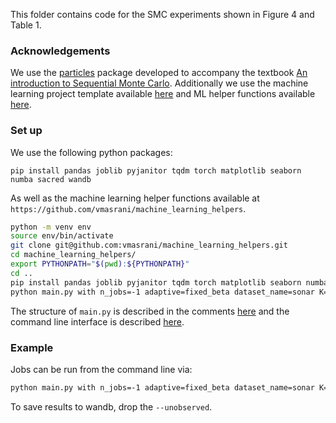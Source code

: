 This folder contains code for the SMC experiments shown in Figure 4 and Table 1.

### Acknowledgements

We use the [particles](https://github.com/nchopin/particles) package developed to accompany the textbook [An introduction to Sequential Monte Carlo](https://www.springer.com/gp/book/9783030478445). Additionally we use the machine learning project template available [here](https://github.com/vmasrani/ml_project_skeleton) and ML helper functions available [here](https://github.com/vmasrani/machine_learning_helpers).

### Set up

We use the following python packages:

`pip install pandas joblib pyjanitor tqdm torch matplotlib seaborn numba sacred wandb`

As well as the machine learning helper functions available at `https://github.com/vmasrani/machine_learning_helpers`.

```bash
python -m venv env
source env/bin/activate
git clone git@github.com:vmasrani/machine_learning_helpers.git
cd machine_learning_helpers/
export PYTHONPATH="$(pwd):${PYTHONPATH}"
cd ..
pip install pandas joblib pyjanitor tqdm torch matplotlib seaborn numba sacred wandb
python main.py with n_jobs=-1 adaptive=fixed_beta dataset_name=sonar K=20 --name 'q_heuristic' --unobserved
```

The structure of `main.py` is described in the comments [here](https://github.com/vmasrani/ml_project_skeleton/blob/master/main.py) and the command line interface is described [here](https://github.com/vmasrani/ml_project_skeleton/blob/master/README.md).

### Example

Jobs can be run from the command line via:

```bash
python main.py with n_jobs=-1 adaptive=fixed_beta dataset_name=sonar K=20 --name 'q_heuristic' --unobserved
```

To save results to wandb, drop the `--unobserved`.

